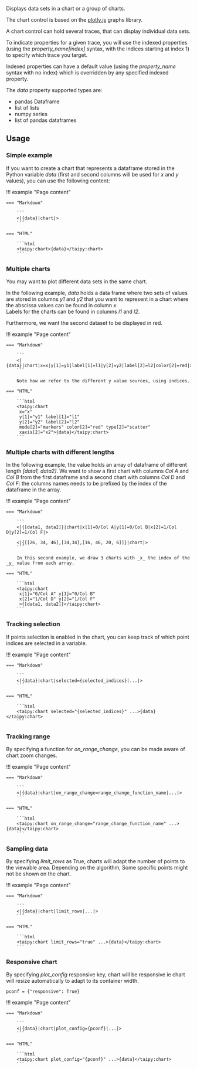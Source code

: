 Displays data sets in a chart or a group of charts.

The chart control is based on the [plotly.js](https://plotly.com/javascript/)
graphs library.

A chart control can hold several traces, that can display individual data sets.  

To indicate properties for a given trace, you will use the indexed properties
(using the *property_name[index]* syntax, with the indices starting at index 1) to
specify which trace you target.

Indexed properties can have a default value (using the *property_name* syntax with
no index) which is overridden by any specified indexed property.

The _data_ property supported types are:
- pandas Dataframe
- list of lists
- numpy series
- list of pandas dataframes

## Usage

### Simple example

If you want to create a chart that represents a dataframe stored in the Python
variable _data_ (first and second columns will be used for _x_ and _y_ values), you can use the following content:

!!! example "Page content"

    === "Markdown"

        ```
        <|{data}|chart|>
        ```
  
    === "HTML"

        ```html
        <taipy:chart>{data}</taipy:chart>
        ```


### Multiple charts

You may want to plot different data sets in the same chart.

In the following example, _data_ holds a data frame where two sets of values are stored
in columns _y1_ and _y2_ that you want to represent in a chart where the abscissa
values can be found in column _x_.  
Labels for the charts can be found in columns _l1_ and _l2_.

Furthermore, we want the second dataset to be displayed in red.

!!! example "Page content"

    === "Markdown"

        ```
        <|{data}|chart|x=x|y[1]=y1|label[1]=l1|y[2]=y2|label[2]=l2|color[2]=red|xaxis[2]=x2|>
        ```
  
        Note how we refer to the different y value sources, using indices.

    === "HTML"

        ```html
        <taipy:chart
         x="x"
         y[1]="y1" label[1]="l1"
         y[2]="y2" label[2]="l2"
         mode[2]="markers" color[2]="red" type[2]="scatter"
         xaxis[2]="x2">{data}</taipy:chart>
        ```

### Multiple charts with different lengths

In the following example, the value holds an array of dataframe of different length _[data1, data2]_.
We want to show a first chart with columns _Col A_ and _Col B_ from the first dataframe and a second chart
with columns _Col D_ and _Col F_: the columns names needs to be prefixed by the index of the dataframe in the array.

!!! example "Page content"

    === "Markdown"

        ```
        <|{[data1, data2]}|chart|x[1]=0/Col A|y[1]=0/Col B|x[2]=1/Col D|y[2]=1/Col F|>

        <|{[[26, 34, 46],[34,34],[16, 46, 20, 6]]}|chart|>
        ```
  
        In this second example, we draw 3 charts with _x_ the index of the _y_ value from each array.

    === "HTML"

        ```html
        <taipy:chart
         x[1]="0/Col A" y[1]="0/Col B"
         x[2]="1/Col D" y[2]="1/Col F"
         >{[data1, data2]}</taipy:chart>
        ```


### Tracking selection

If points selection is enabled in the chart, you can keep track of which point indices
are selected in a variable.

!!! example "Page content"

    === "Markdown"

        ```
        <|{data}|chart|selected={selected_indices}|...|>
        ```

    === "HTML"

        ```html
        <taipy:chart selected="{selected_indices}" ...>{data}</taipy:chart>
        ```

### Tracking range

By specifying a function for _on_range_change_, you can be made aware of chart zoom changes.

!!! example "Page content"

    === "Markdown"

        ```
        <|{data}|chart|on_range_change=range_change_function_name|...|>
        ```

    === "HTML"

        ```html
        <taipy:chart on_range_change="range_change_function_name" ...>{data}</taipy:chart>
        ```

### Sampling data

By specifying _limit_rows_ as True, charts will adapt the number of points to the viewable area.
Depending on the algorithm, Some specific points might not be shown on the chart.

!!! example "Page content"

    === "Markdown"

        ```
        <|{data}|chart|limit_rows|...|>
        ```

    === "HTML"

        ```html
        <taipy:chart limit_rows="true" ...>{data}</taipy:chart>
        ```

### Responsive chart

By specifying _plot_config_ responsive key, chart will be responsive ie chart will resize automatically to adapt to its container width.

```py3
pconf = {"responsive": True}
```

!!! example "Page content"

    === "Markdown"

        ```
        <|{data}|chart|plot_config={pconf}|...|>
        ```

    === "HTML"

        ```html
        <taipy:chart plot_config="{pconf}" ...>{data}</taipy:chart>
        ```

